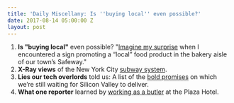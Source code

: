 ```yaml
---
title: 'Daily Miscellany: Is ''buying local'' even possible?'
date: 2017-08-14 05:00:00 Z
layout: post
---
```


1. **Is "buying local"** even possible? "[Imagine my surprise](http://bit.ly/2wHs80s) when I encountered a sign promoting a “local” food product in the bakery aisle of our town’s Safeway."
2. **X-Ray views** of the New York City [subway system](http://j.mp/2fCB9E4).
3. **Lies our tech overlords** told us: A list of the [bold promises](http://j.mp/2w1DgIC) on which we’re still waiting for Silicon Valley to deliver.
4. **What one reporter** learned by [working as a butler](http://j.mp/2uDJnOK) at the Plaza Hotel.
